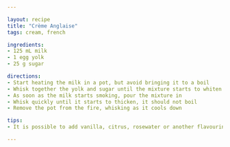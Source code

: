 ```yaml
---

layout: recipe
title: "Crème Anglaise"
tags: cream, french

ingredients:
- 125 mL milk
- 1 egg yolk
- 25 g sugar

directions:
- Start heating the milk in a pot, but avoid bringing it to a boil
- Whisk together the yolk and sugar until the mixture starts to whiten
- As soon as the milk starts smoking, pour the mixture in
- Whisk quickly until it starts to thicken, it should not boil
- Remove the pot from the fire, whisking as it cools down

tips:
- It is possible to add vanilla, citrus, rosewater or another flavouring when heating up the milk

---
```

